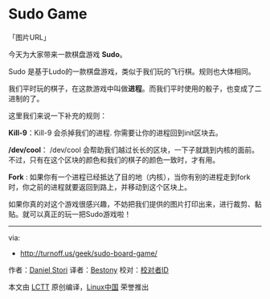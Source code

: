 # Sudo Game

「图片URL」

今天为大家带来一款棋盘游戏 **Sudo**。

Sudo 是基于Ludo的一款棋盘游戏，类似于我们玩的飞行棋。规则也大体相同。

我们平时玩的棋子，在这款游戏中叫做**进程**。而我们平时使用的骰子，也变成了二进制的了。

这里我们来说一下补充的规则：

**Kill-9**：Kill-9  会杀掉我们的进程. 你需要让你的进程回到init区块去。

**/dev/cool**： /dev/cool 会帮助我们越过长长的区块，一下子就跳到内核的面前。不过，只有在这个区块的颜色和我们的棋子的颜色一致时，才有用。

**Fork** : 如果你有一个进程已经抵达了目的地（内核），当你有别的进程走到fork时，你之前的进程就要返回到路上，并移动到这个区块上。

如果你真的对这个游戏很感兴趣，不妨把我们提供的图片打印出来，进行裁剪、黏贴。就可以真正的玩一把Sudo游戏啦！

-------------------------------

via:
- http://turnoff.us/geek/sudo-board-game/

作者：[Daniel Stori][a]
译者：[Bestony](https://github.com/Bestony)
校对：[校对者ID](https://github.com/校对者ID)

本文由 [LCTT](https://github.com/LCTT/TranslateProject) 原创编译，[Linux中国](https://linux.cn/) 荣誉推出

[a]:http://turnoff.us/about/